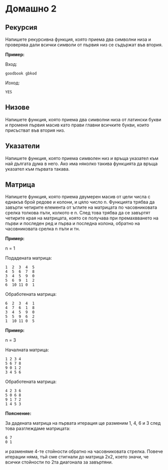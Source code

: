 # Домашно 2
## Рекурсия
Напишете рекурсивна функция, която приема два символни низа и проверява дали всички символи от първия низ се съдържат във втория.

**Пример:**

Вход:

    goodbook gbkod

Изход:

    YES

## Низове
Напишете функция, която приема два символни низа от латински букви и променя първия масив като прави главни всичките букви, които присъстват във втория низ.

## Указатели
Напишете функция, която приема символен низ и връща указател към най дългата дума в него. Ако има няколко такива функцията да връща указател към първата такава.

## Матрица

Напишете функция, която приема двумерен масив от цели числа с еднакъв брой редове и колони, и цяло число n. Функцията трябва да завърти четирите елемента от ъглите на матрицата по часовниковата срелка толкова пъти, колкото е n. След това трябва да се завъртят четирите края на матрицата, която се получава при премахвването на първи и последен ред и първа и последна колона, обратно на часовниковата срелка n пъти и тн.

**Пример:**

n = 1

Подадената матрица:

    1  2  3  4  5
    4  5  6  7  8
    3  4  5  9  0
    5  6  9  1  2
    6  10 11 0  1

Обработената матрица:

    6  2  3  4  1
    4  7  6  1  8
    3  4  5  9  0
    5  5  9  6  2
    1  10 11 0  5 

**Пример:**

n = 3

Началната матрица:

    1 2 3 4
    5 6 7 8
    9 0 1 2
    3 4 5 6

Обработената матрица:

    4 2 3 6
    5 0 6 8
    9 1 7 2
    1 4 5 3

**Пояснение:**

За дадената матрица на първата итерация ще разменим 1, 4, 6 и 3 след това разглеждаме матрицата:

    6 7
    0 1

и разменяме 4-те стойности обратно на часовниковата стрелка. Повече итерации няма, тъй сме стигнали до матрица 2х2, което значи, че всички стойности по 2та диагонала за завъртяни.
